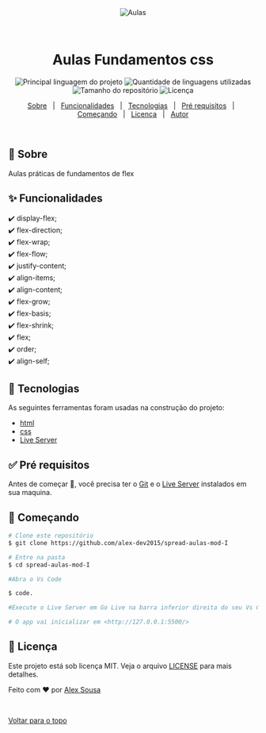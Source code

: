 <div align="center" id="top"> 
  <img src="https://spread.com.br/wp-content/uploads/2020/05/logo.svg" alt="Aulas" />

  &#xa0;

  <!-- <a href="https://aulas.netlify.com">Demo</a> -->
</div>

<h1 align="center">Aulas Fundamentos css</h1>

<p align="center">
  <img alt="Principal linguagem do projeto" src="https://img.shields.io/github/languages/top/alex-dev2015/aulas?color=56BEB8">

  <img alt="Quantidade de linguagens utilizadas" src="https://img.shields.io/github/languages/count/alex-dev2015/aulas?color=56BEB8">

  <img alt="Tamanho do repositório" src="https://img.shields.io/github/repo-size/alex-dev2015/aulas?color=56BEB8">

  <img alt="Licença" src="https://img.shields.io/github/license/alex-dev2015/aulas?color=56BEB8">

  <!-- <img alt="Github issues" src="https://img.shields.io/github/issues/alex-dev2015/aulas?color=56BEB8" /> -->

  <!-- <img alt="Github forks" src="https://img.shields.io/github/forks/alex-dev2015/aulas?color=56BEB8" /> -->

  <!-- <img alt="Github stars" src="https://img.shields.io/github/stars/alex-dev2015/aulas?color=56BEB8" /> -->
</p>

<!-- Status -->

<!-- <h4 align="center"> 
	🚧  Aulas 🚀 Em construção...  🚧
</h4> 

<hr> -->

<p align="center">
  <a href="#dart-sobre">Sobre</a> &#xa0; | &#xa0; 
  <a href="#sparkles-funcionalidades">Funcionalidades</a> &#xa0; | &#xa0;
  <a href="#rocket-tecnologias">Tecnologias</a> &#xa0; | &#xa0;
  <a href="#white_check_mark-pré-requisitos">Pré requisitos</a> &#xa0; | &#xa0;
  <a href="#checkered_flag-começando">Começando</a> &#xa0; | &#xa0;
  <a href="#memo-licença">Licença</a> &#xa0; | &#xa0;
  <a href="https://github.com/alex-dev2015" target="_blank">Autor</a>
</p>

<br>

## :dart: Sobre ##

Aulas práticas de fundamentos de flex

## :sparkles: Funcionalidades ##

:heavy_check_mark: display-flex;\
:heavy_check_mark: flex-direction;\
:heavy_check_mark: flex-wrap;\
:heavy_check_mark: flex-flow;\
:heavy_check_mark: justify-content;\
:heavy_check_mark: align-items;\
:heavy_check_mark: align-content;\
:heavy_check_mark: flex-grow;\
:heavy_check_mark: flex-basis;\
:heavy_check_mark: flex-shrink;\
:heavy_check_mark: flex;\
:heavy_check_mark: order;\
:heavy_check_mark: align-self;

## :rocket: Tecnologias ##

As seguintes ferramentas foram usadas na construção do projeto:

- [html](https://developer.mozilla.org/pt-BR/docs/Web/HTML)
- [css](https://developer.mozilla.org/pt-BR/docs/Web/CSS)
- [Live Server](https://marketplace.visualstudio.com/items?itemName=ritwickdey.LiveServer)


## :white_check_mark: Pré requisitos ##

Antes de começar :checkered_flag:, você precisa ter o [Git](https://git-scm.com) e o [Live Server](https://marketplace.visualstudio.com/items?itemName=ritwickdey.LiveServer) instalados em sua maquina.

## :checkered_flag: Começando ##

```bash
# Clone este repositório
$ git clone https://github.com/alex-dev2015/spread-aulas-mod-I

# Entre na pasta
$ cd spread-aulas-mod-I

#Abra o Vs Code

$ code.

#Execute o Live Server em Go Live na barra inferior direita do seu Vs Code.

# O app vai inicializar em <http://127.0.0.1:5500/>
```

## :memo: Licença ##

Este projeto está sob licença MIT. Veja o arquivo [LICENSE](LICENSE.md) para mais detalhes.


Feito com :heart: por <a href="https://github.com/alex-dev2015" target="_blank">Alex Sousa</a>

&#xa0;

<a href="#top">Voltar para o topo</a>

